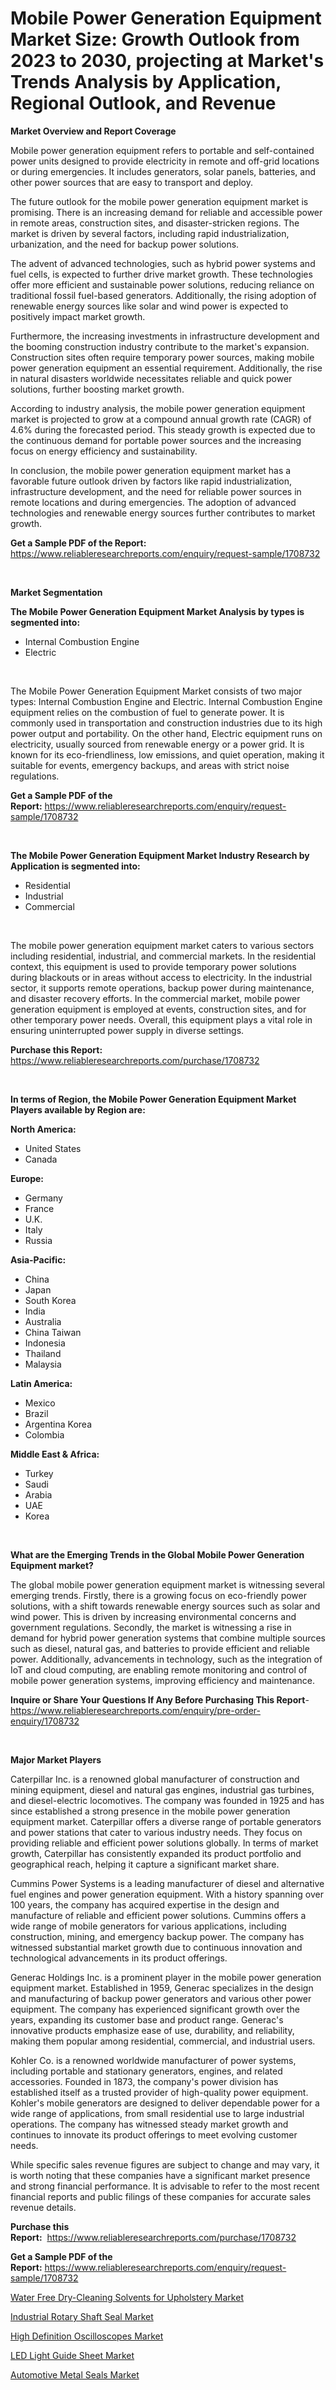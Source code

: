 <p><h1>Mobile Power Generation Equipment Market Size: Growth Outlook from 2023 to 2030, projecting at Market's Trends Analysis by Application, Regional Outlook, and Revenue</h1></p><p><strong>Market Overview and Report Coverage</strong></p>
<p><p>Mobile power generation equipment refers to portable and self-contained power units designed to provide electricity in remote and off-grid locations or during emergencies. It includes generators, solar panels, batteries, and other power sources that are easy to transport and deploy.</p><p>The future outlook for the mobile power generation equipment market is promising. There is an increasing demand for reliable and accessible power in remote areas, construction sites, and disaster-stricken regions. The market is driven by several factors, including rapid industrialization, urbanization, and the need for backup power solutions.</p><p>The advent of advanced technologies, such as hybrid power systems and fuel cells, is expected to further drive market growth. These technologies offer more efficient and sustainable power solutions, reducing reliance on traditional fossil fuel-based generators. Additionally, the rising adoption of renewable energy sources like solar and wind power is expected to positively impact market growth.</p><p>Furthermore, the increasing investments in infrastructure development and the booming construction industry contribute to the market's expansion. Construction sites often require temporary power sources, making mobile power generation equipment an essential requirement. Additionally, the rise in natural disasters worldwide necessitates reliable and quick power solutions, further boosting market growth.</p><p>According to industry analysis, the mobile power generation equipment market is projected to grow at a compound annual growth rate (CAGR) of 4.6% during the forecasted period. This steady growth is expected due to the continuous demand for portable power sources and the increasing focus on energy efficiency and sustainability.</p><p>In conclusion, the mobile power generation equipment market has a favorable future outlook driven by factors like rapid industrialization, infrastructure development, and the need for reliable power sources in remote locations and during emergencies. The adoption of advanced technologies and renewable energy sources further contributes to market growth.</p></p>
<p><strong>Get a Sample PDF of the Report:</strong> <a href="https://www.reliableresearchreports.com/enquiry/request-sample/1708732">https://www.reliableresearchreports.com/enquiry/request-sample/1708732</a></p>
<p>&nbsp;</p>
<p><strong>Market Segmentation</strong></p>
<p><strong>The Mobile Power Generation Equipment Market Analysis by types is segmented into:</strong></p>
<p><ul><li>Internal Combustion Engine</li><li>Electric</li></ul></p>
<p>&nbsp;</p>
<p><p>The Mobile Power Generation Equipment Market consists of two major types: Internal Combustion Engine and Electric. Internal Combustion Engine equipment relies on the combustion of fuel to generate power. It is commonly used in transportation and construction industries due to its high power output and portability. On the other hand, Electric equipment runs on electricity, usually sourced from renewable energy or a power grid. It is known for its eco-friendliness, low emissions, and quiet operation, making it suitable for events, emergency backups, and areas with strict noise regulations.</p></p>
<p><strong>Get a Sample PDF of the Report:</strong>&nbsp;<a href="https://www.reliableresearchreports.com/enquiry/request-sample/1708732">https://www.reliableresearchreports.com/enquiry/request-sample/1708732</a></p>
<p>&nbsp;</p>
<p><strong>The Mobile Power Generation Equipment Market Industry Research by Application is segmented into:</strong></p>
<p><ul><li>Residential</li><li>Industrial</li><li>Commercial</li></ul></p>
<p>&nbsp;</p>
<p><p>The mobile power generation equipment market caters to various sectors including residential, industrial, and commercial markets. In the residential context, this equipment is used to provide temporary power solutions during blackouts or in areas without access to electricity. In the industrial sector, it supports remote operations, backup power during maintenance, and disaster recovery efforts. In the commercial market, mobile power generation equipment is employed at events, construction sites, and for other temporary power needs. Overall, this equipment plays a vital role in ensuring uninterrupted power supply in diverse settings.</p></p>
<p><strong>Purchase this Report:</strong>&nbsp; <a href="https://www.reliableresearchreports.com/purchase/1708732">https://www.reliableresearchreports.com/purchase/1708732</a></p>
<p>&nbsp;</p>
<p><strong>In terms of Region, the Mobile Power Generation Equipment Market Players available by Region are:</strong></p>
<p>
    <p> <strong> North America: </strong>
        <ul>
            <li>United States</li>
            <li>Canada</li>
        </ul>
        </p> 
    <p> <strong> Europe: </strong>
        <ul>
            <li>Germany</li>
            <li>France</li>
            <li>U.K.</li>
            <li>Italy</li>
            <li>Russia</li>
        </ul>
        </p> 
    <p> <strong> Asia-Pacific: </strong>
        <ul>
            <li>China</li>
            <li>Japan</li>
            <li>South Korea</li>
            <li>India</li>
            <li>Australia</li>
            <li>China Taiwan</li>
            <li>Indonesia</li>
            <li>Thailand</li>
            <li>Malaysia</li>
        </ul>
        </p> 
    <p> <strong> Latin America: </strong>
        <ul>
            <li>Mexico</li>
            <li>Brazil</li>
            <li>Argentina Korea</li>
            <li>Colombia</li>
        </ul>
        </p> 
    <p> <strong> Middle East & Africa: </strong>
        <ul>
            <li>Turkey</li>
            <li>Saudi</li>
            <li>Arabia</li>
            <li>UAE</li>
            <li>Korea</li>
        </ul>
    </p>
    </p>
<p>&nbsp;</p>
<p><strong>What are the Emerging Trends in the Global Mobile Power Generation Equipment market?</strong></p>
<p><p>The global mobile power generation equipment market is witnessing several emerging trends. Firstly, there is a growing focus on eco-friendly power solutions, with a shift towards renewable energy sources such as solar and wind power. This is driven by increasing environmental concerns and government regulations. Secondly, the market is witnessing a rise in demand for hybrid power generation systems that combine multiple sources such as diesel, natural gas, and batteries to provide efficient and reliable power. Additionally, advancements in technology, such as the integration of IoT and cloud computing, are enabling remote monitoring and control of mobile power generation systems, improving efficiency and maintenance.</p></p>
<p><strong>Inquire or Share Your Questions If Any Before Purchasing This Report</strong>- <a href="https://www.reliableresearchreports.com/enquiry/pre-order-enquiry/1708732">https://www.reliableresearchreports.com/enquiry/pre-order-enquiry/1708732</a></p>
<p>&nbsp;</p>
<p><strong>Major Market Players</strong></p>
<p><p>Caterpillar Inc. is a renowned global manufacturer of construction and mining equipment, diesel and natural gas engines, industrial gas turbines, and diesel-electric locomotives. The company was founded in 1925 and has since established a strong presence in the mobile power generation equipment market. Caterpillar offers a diverse range of portable generators and power stations that cater to various industry needs. They focus on providing reliable and efficient power solutions globally. In terms of market growth, Caterpillar has consistently expanded its product portfolio and geographical reach, helping it capture a significant market share. </p><p>Cummins Power Systems is a leading manufacturer of diesel and alternative fuel engines and power generation equipment. With a history spanning over 100 years, the company has acquired expertise in the design and manufacture of reliable and efficient power solutions. Cummins offers a wide range of mobile generators for various applications, including construction, mining, and emergency backup power. The company has witnessed substantial market growth due to continuous innovation and technological advancements in its product offerings.</p><p>Generac Holdings Inc. is a prominent player in the mobile power generation equipment market. Established in 1959, Generac specializes in the design and manufacturing of backup power generators and various other power equipment. The company has experienced significant growth over the years, expanding its customer base and product range. Generac's innovative products emphasize ease of use, durability, and reliability, making them popular among residential, commercial, and industrial users.</p><p>Kohler Co. is a renowned worldwide manufacturer of power systems, including portable and stationary generators, engines, and related accessories. Founded in 1873, the company's power division has established itself as a trusted provider of high-quality power equipment. Kohler's mobile generators are designed to deliver dependable power for a wide range of applications, from small residential use to large industrial operations. The company has witnessed steady market growth and continues to innovate its product offerings to meet evolving customer needs.</p><p>While specific sales revenue figures are subject to change and may vary, it is worth noting that these companies have a significant market presence and strong financial performance. It is advisable to refer to the most recent financial reports and public filings of these companies for accurate sales revenue details.</p></p>
<p><strong>Purchase this Report:</strong>&nbsp;&nbsp;<a href="https://www.reliableresearchreports.com/purchase/1708732">https://www.reliableresearchreports.com/purchase/1708732</a></p>
<p></p>
<p><strong>Get a Sample PDF of the Report:</strong>&nbsp;<a href="https://www.reliableresearchreports.com/enquiry/request-sample/1708732">https://www.reliableresearchreports.com/enquiry/request-sample/1708732</a></p>
<p><p><a href="https://medium.com/@dennisoliver07/water-free-dry-cleaning-solvents-for-upholstery-market-size-cagr-trends-2024-2030-bd4b32a20fc7">Water Free Dry-Cleaning Solvents for Upholstery Market</a></p><p><a href="https://medium.com/@scottford2001/industrial-rotary-shaft-seal-market-insights-into-market-cagr-market-trends-and-growth-542a51a70480">Industrial Rotary Shaft Seal Market</a></p><p><a href="https://medium.com/@brandonramos59/high-definition-oscilloscopes-market-research-report-its-history-and-forecast-2023-to-2030-82728f0a0191">High Definition Oscilloscopes Market</a></p><p><a href="https://medium.com/@christopherbennett19/led-light-guide-sheet-market-competitive-analysis-market-trends-and-forecast-to-2030-80a912258a3a">LED Light Guide Sheet Market</a></p><p><a href="https://medium.com/@jamesromero59/automotive-metal-seals-market-size-cagr-trends-2024-2030-061770c35007">Automotive Metal Seals Market</a></p></p>